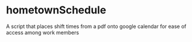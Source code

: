# hometownSchedule
A script that places shift times from a pdf onto google calendar for ease of access among work members
